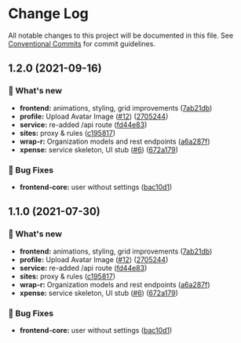 # Change Log

All notable changes to this project will be documented in this file.
See [Conventional Commits](https://conventionalcommits.org) for commit guidelines.

## 1.2.0 (2021-09-16)


### 🚀 What's new

* **frontend:** animations, styling, grid improvements ([7ab21db](https://github.com/furystack/multiverse/commit/7ab21db79673308c440f1db41d5297f178653a00))
* **profile:** Upload Avatar Image ([#12](https://github.com/furystack/multiverse/issues/12)) ([2705244](https://github.com/furystack/multiverse/commit/2705244f3670f46f2529adc61156c8593e14fd6a))
* **service:** re-added /api route ([fd44e83](https://github.com/furystack/multiverse/commit/fd44e8335bf276e878424ee8c478e9681cc11e45))
* **sites:** proxy & rules ([c195817](https://github.com/furystack/multiverse/commit/c19581720f8c411466d9eed564d082fd99516047))
* **wrap-r:** Organization models and rest endpoints ([a6a287f](https://github.com/furystack/multiverse/commit/a6a287f5f067ef07de2e4fc6324598631da4fca3))
* **xpense:** service skeleton, UI stub ([#6](https://github.com/furystack/multiverse/issues/6)) ([672a179](https://github.com/furystack/multiverse/commit/672a17962a58641713651b0078a9fbcf05efc658))


### 🐛 Bug Fixes

* **frontend-core:** user without settings ([bac10d1](https://github.com/furystack/multiverse/commit/bac10d11c1bd44a90fc5d59c93787918181a94b1))




## 1.1.0 (2021-07-30)


### 🚀 What's new

* **frontend:** animations, styling, grid improvements ([7ab21db](https://github.com/furystack/multiverse/commit/7ab21db79673308c440f1db41d5297f178653a00))
* **profile:** Upload Avatar Image ([#12](https://github.com/furystack/multiverse/issues/12)) ([2705244](https://github.com/furystack/multiverse/commit/2705244f3670f46f2529adc61156c8593e14fd6a))
* **service:** re-added /api route ([fd44e83](https://github.com/furystack/multiverse/commit/fd44e8335bf276e878424ee8c478e9681cc11e45))
* **sites:** proxy & rules ([c195817](https://github.com/furystack/multiverse/commit/c19581720f8c411466d9eed564d082fd99516047))
* **wrap-r:** Organization models and rest endpoints ([a6a287f](https://github.com/furystack/multiverse/commit/a6a287f5f067ef07de2e4fc6324598631da4fca3))
* **xpense:** service skeleton, UI stub ([#6](https://github.com/furystack/multiverse/issues/6)) ([672a179](https://github.com/furystack/multiverse/commit/672a17962a58641713651b0078a9fbcf05efc658))


### 🐛 Bug Fixes

* **frontend-core:** user without settings ([bac10d1](https://github.com/furystack/multiverse/commit/bac10d11c1bd44a90fc5d59c93787918181a94b1))
